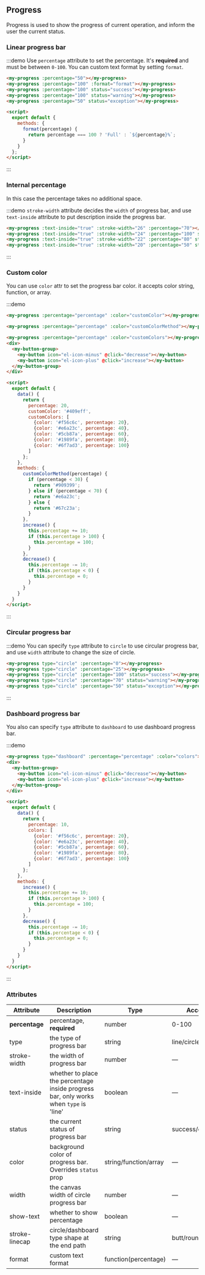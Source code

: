 ## Progress

Progress is used to show the progress of current operation, and inform the user the current status.

### Linear progress bar

:::demo Use `percentage` attribute to set the percentage. It's **required** and must be between `0-100`. You can custom text format by setting `format`.
```html
<my-progress :percentage="50"></my-progress>
<my-progress :percentage="100" :format="format"></my-progress>
<my-progress :percentage="100" status="success"></my-progress>
<my-progress :percentage="100" status="warning"></my-progress>
<my-progress :percentage="50" status="exception"></my-progress>

<script>
  export default {
    methods: {
      format(percentage) {
        return percentage === 100 ? 'Full' : `${percentage}%`;
      }
    }
  };
</script>
```
:::

### Internal percentage

In this case the percentage takes no additional space.

:::demo `stroke-width` attribute decides the `width` of progress bar, and use `text-inside` attribute to put description inside the progress bar.
```html
<my-progress :text-inside="true" :stroke-width="26" :percentage="70"></my-progress>
<my-progress :text-inside="true" :stroke-width="24" :percentage="100" status="success"></my-progress>
<my-progress :text-inside="true" :stroke-width="22" :percentage="80" status="warning"></my-progress>
<my-progress :text-inside="true" :stroke-width="20" :percentage="50" status="exception"></my-progress>
```
:::

### Custom color

You can use `color` attr to set the progress bar color. it accepts color string, function, or array.

:::demo

```html
<my-progress :percentage="percentage" :color="customColor"></my-progress>

<my-progress :percentage="percentage" :color="customColorMethod"></my-progress>

<my-progress :percentage="percentage" :color="customColors"></my-progress>
<div>
  <my-button-group>
    <my-button icon="el-icon-minus" @click="decrease"></my-button>
    <my-button icon="el-icon-plus" @click="increase"></my-button>
  </my-button-group>
</div>

<script>
  export default {
    data() {
      return {
        percentage: 20,
        customColor: '#409eff',
        customColors: [
          {color: '#f56c6c', percentage: 20},
          {color: '#e6a23c', percentage: 40},
          {color: '#5cb87a', percentage: 60},
          {color: '#1989fa', percentage: 80},
          {color: '#6f7ad3', percentage: 100}
        ]
      };
    },
    methods: {
      customColorMethod(percentage) {
        if (percentage < 30) {
          return '#909399';
        } else if (percentage < 70) {
          return '#e6a23c';
        } else {
          return '#67c23a';
        }
      },
      increase() {
        this.percentage += 10;
        if (this.percentage > 100) {
          this.percentage = 100;
        }
      },
      decrease() {
        this.percentage -= 10;
        if (this.percentage < 0) {
          this.percentage = 0;
        }
      }
    }
  }
</script>
```
:::

### Circular progress bar

:::demo You can specify `type` attribute to `circle` to use circular progress bar, and use `width` attribute to change the size of circle.
```html
<my-progress type="circle" :percentage="0"></my-progress>
<my-progress type="circle" :percentage="25"></my-progress>
<my-progress type="circle" :percentage="100" status="success"></my-progress>
<my-progress type="circle" :percentage="70" status="warning"></my-progress>
<my-progress type="circle" :percentage="50" status="exception"></my-progress>
```
:::

### Dashboard progress bar

You also can specify `type` attribute to `dashboard` to use dashboard progress bar.

:::demo

```html
<my-progress type="dashboard" :percentage="percentage" :color="colors"></my-progress>
<div>
  <my-button-group>
    <my-button icon="el-icon-minus" @click="decrease"></my-button>
    <my-button icon="el-icon-plus" @click="increase"></my-button>
  </my-button-group>
</div>

<script>
  export default {
    data() {
      return {
        percentage: 10,
        colors: [
          {color: '#f56c6c', percentage: 20},
          {color: '#e6a23c', percentage: 40},
          {color: '#5cb87a', percentage: 60},
          {color: '#1989fa', percentage: 80},
          {color: '#6f7ad3', percentage: 100}
        ]
      };
    },
    methods: {
      increase() {
        this.percentage += 10;
        if (this.percentage > 100) {
          this.percentage = 100;
        }
      },
      decrease() {
        this.percentage -= 10;
        if (this.percentage < 0) {
          this.percentage = 0;
        }
      }
    }
  }
</script>
```
:::

### Attributes
| Attribute      | Description          | Type      | Accepted Values       | Default  |
| --- | ---- | ---- | ---- | ---- |
| **percentage** | percentage, **required** | number | 0-100 | 0 |
| type | the type of progress bar | string | line/circle/dashboard | line |
| stroke-width | the width of progress bar | number | — | 6 |
| text-inside | whether to place the percentage inside progress bar, only works when `type` is 'line' | boolean | — | false |
| status | the current status of progress bar | string | success/exception/warning | — |
| color  | background color of progress bar. Overrides `status` prop | string/function/array | — | '' |
| width | the canvas width of circle progress bar | number | — | 126 |
| show-text | whether to show percentage | boolean | — | true |
| stroke-linecap  | circle/dashboard type shape at the end path | string | butt/round/square | round |
| format  | custom text format  | function(percentage) | — | — |